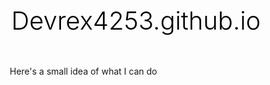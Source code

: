 # Devrex4253.github.io
Here's a small idea of what I can do
<!DOCTYPE html>
<html lang="en">
<head>
    <meta charset="UTF-8">
    <meta name="viewport" content="width=device-width, initial-scale=1.0">
    <title>Marno Geduld - Graphic Designer</title>
    <style>
        * {
            margin: 0;
            padding: 0;
            box-sizing: border-box;
        }
        
        body {
            font-family: -apple-system, BlinkMacSystemFont, 'Segoe UI', Roboto, Oxygen, Ubuntu, Cantarell, sans-serif;
            line-height: 1.6;
            color: #333;
            background-color: #fafafa;
        }
        
        .container {
            max-width: 800px;
            margin: 0 auto;
            padding: 0 20px;
        }
        
        header {
            background-color: #000;
            color: #fff;
            padding: 2rem 0;
            text-align: center;
        }
        
        nav {
            margin-top: 1rem;
        }
        
        nav a {
            color: #fff;
            text-decoration: none;
            margin: 0 1rem;
            font-size: 0.9rem;
            text-transform: uppercase;
            letter-spacing: 1px;
        }
        
        nav a:hover {
            color: #8fbc8f;
        }
        
        .hero {
            padding: 4rem 0;
            text-align: center;
            background-color: #fff;
        }
        
        h1 {
            font-size: 2.5rem;
            margin-bottom: 1rem;
            color: #000;
            font-weight: 300;
        }
        
        .tagline {
            font-size: 1.2rem;
            color: #666;
            margin-bottom: 2rem;
        }
        
        .about {
            padding: 3rem 0;
            background-color: #f5f5f5;
        }
        
        .about h2 {
            color: #000;
            margin-bottom: 1rem;
            font-size: 1.8rem;
            font-weight: 300;
        }
        
        .about p {
            color: #555;
            margin-bottom: 1rem;
        }
        
        .contact {
            padding: 3rem 0;
            background-color: #fff;
            text-align: center;
        }
        
        .contact h2 {
            color: #000;
            margin-bottom: 1rem;
            font-size: 1.8rem;
            font-weight: 300;
        }
        
        .contact-info {
            color: #666;
            margin-bottom: 0.5rem;
        }
        
        .btn {
            display: inline-block;
            padding: 12px 24px;
            background-color: #8fbc8f;
            color: #fff;
            text-decoration: none;
            border-radius: 4px;
            margin-top: 1rem;
            transition: background-color 0.3s;
        }
        
        .btn:hover {
            background-color: #7aa87a;
        }
        
        footer {
            background-color: #000;
            color: #fff;
            text-align: center;
            padding: 2rem 0;
            font-size: 0.9rem;
        }
        
        @media (max-width: 600px) {
            h1 {
                font-size: 2rem;
            }
            
            nav a {
                display: block;
                margin: 0.5rem 0;
            }
        }
    </style>
</head>
<body>
    <header>
        <div class="container">
            <h1>Marno Geduld</h1>
            <p>Graphic Designer</p>
            <nav>
                <a href="index.html">Home</a>
                <a href="projects.html">Projects</a>
            </nav>
        </div>
    </header>

    <section class="hero">
        <div class="container">
            <h1>Creative Visual Solutions</h1>
            <p class="tagline">Minimal design with maximum impact</p>
        </div>
    </section>

    <section class="about">
        <div class="container">
            <h2>About Me</h2>
            <p>I'm a passionate graphic designer specializing in clean, minimal design that communicates effectively. With 5+ years of experience, I focus on creating visual identities that are both beautiful and functional.</p>
            <p>My approach combines strategic thinking with creative execution, ensuring every design serves its intended purpose while maintaining aesthetic excellence.</p>
            <p>Specialties: Brand Identity, Print Design, Digital Graphics, Typography</p>
        </div>
    </section>

    <section class="contact">
        <div class="container">
            <h2>Let's Work Together</h2>
            <p class="contact-info">Email: m.dev.geduld38@gmail.com</p>
            <p class="contact-info">Phone: 065 908 5378</p>
            <p class="contact-info">Location: Cape Town, South Africa</p>
            <a href="mailto:m.dev.geduld38@gmail.com" class="btn">Get In Touch</a>
        </div>
    </section>

    <footer>
        <div class="container">
            <p>&copy; 2025 Marno Geduld. All rights reserved.</p>
        </div>
    </footer>
</body>
</html>
<!DOCTYPE html>
<html lang="en">
<head>
    <meta charset="UTF-8">
    <meta name="viewport" content="width=device-width, initial-scale=1.0">
    <title>Projects - Marno Geduld</title>
    <style>
        * {
            margin: 0;
            padding: 0;
            box-sizing: border-box;
        }
        
        body {
            font-family: -apple-system, BlinkMacSystemFont, 'Segoe UI', Roboto, Oxygen, Ubuntu, Cantarell, sans-serif;
            line-height: 1.6;
            color: #333;
            background-color: #fafafa;
        }
        
        .container {
            max-width: 1000px;
            margin: 0 auto;
            padding: 0 20px;
        }
        
        header {
            background-color: #000;
            color: #fff;
            padding: 2rem 0;
            text-align: center;
        }
        
        nav {
            margin-top: 1rem;
        }
        
        nav a {
            color: #fff;
            text-decoration: none;
            margin: 0 1rem;
            font-size: 0.9rem;
            text-transform: uppercase;
            letter-spacing: 1px;
        }
        
        nav a:hover {
            color: #8fbc8f;
        }
        
        .projects {
            padding: 4rem 0;
            background-color: #fff;
        }
        
        h1 {
            text-align: center;
            font-size: 2.5rem;
            margin-bottom: 3rem;
            color: #000;
            font-weight: 300;
        }
        
        .project-grid {
            display: grid;
            grid-template-columns: repeat(auto-fit, minmax(300px, 1fr));
            gap: 2rem;
            margin-bottom: 3rem;
        }
        
        .project-card {
            background-color: #f9f9f9;
            border: 1px solid #e0e0e0;
            border-radius: 8px;
            overflow: hidden;
            transition: transform 0.3s, box-shadow 0.3s;
        }
        
        .project-card:hover {
            transform: translateY(-5px);
            box-shadow: 0 10px 30px rgba(0,0,0,0.1);
        }
        
        .project-image {
            width: 100%;
            height: 200px;
            background-color: #ddd;
            display: flex;
            align-items: center;
            justify-content: center;
            color: #999;
            font-size: 0.9rem;
        }
        
        .project-info {
            padding: 1.5rem;
        }
        
        .project-title {
            font-size: 1.3rem;
            margin-bottom: 0.5rem;
            color: #000;
        }
        
        .project-description {
            color: #666;
            margin-bottom: 1rem;
        }
        
        .project-tags {
            display: flex;
            flex-wrap: wrap;
            gap: 0.5rem;
        }
        
        .tag {
            background-color: #8fbc8f;
            color: #fff;
            padding: 4px 8px;
            border-radius: 4px;
            font-size: 0.8rem;
        }
        
        .add-project {
            text-align: center;
            padding: 2rem;
            background-color: #f5f5f5;
            border-radius: 8px;
            margin-top: 2rem;
        }
        
        .add-project h3 {
            color: #666;
            margin-bottom: 1rem;
        }
        
        .edit-note {
            background-color: #8fbc8f;
            color: #fff;
            padding: 1rem;
            border-radius: 4px;
            margin-bottom: 2rem;
            text-align: center;
        }
        
        footer {
            background-color: #000;
            color: #fff;
            text-align: center;
            padding: 2rem 0;
            font-size: 0.9rem;
        }
        
        @media (max-width: 600px) {
            h1 {
                font-size: 2rem;
            }
            
            nav a {
                display: block;
                margin: 0.5rem 0;
            }
        }
    </style>
</head>
<body>
    <header>
        <div class="container">
            <h1>Marno Geduld</h1>
            <p>Graphic Designer</p>
            <nav>
                <a href="index.html">Home</a>
                <a href="projects.html">Projects</a>
            </nav>
        </div>
    </header>

    <section class="projects">
        <div class="container">
            <div class="edit-note">
                <strong>Admin Note:</strong> To add/edit projects, modify this HTML file directly in your GitHub repository.
            </div>
            
            <h1>Selected Projects</h1>
            
            <div class="project-grid">
                <!-- Project 1 -->
                <div class="project-card">
                    <div class="project-image">
                        [Project Image 1]
                    </div>
                    <div class="project-info">
                        <h3 class="project-title">Brand Identity Design</h3>
                        <p class="project-description">Complete brand identity package including logo design, color palette, and brand guidelines for a sustainable fashion startup.</p>
                        <div class="project-tags">
                            <span class="tag">Branding</span>
                            <span class="tag">Logo</span>
                            <span class="tag">Guidelines</span>
                        </div>
                    </div>
                </div>

                <!-- Project 2 -->
                <div class="project-card">
                    <div class="project-image">
                        [Project Image 2]
                    </div>
                    <div class="project-info">
                        <h3 class="project-title">Editorial Layout</h3>
                        <p class="project-description">Magazine spread design featuring clean typography and strategic use of white space for enhanced readability.</p>
                        <div class="project-tags">
                            <span class="tag">Print</span>
                            <span class="tag">Typography</span>
                            <span class="tag">Layout</span>
                        </div>
                    </div>
                </div>

                <!-- Project 3 -->
                <div class="project-card">
                    <div class="project-image">
                        [Project Image 3]
                    </div>
                    <div class="project-info">
                        <h3 class="project-title">Digital Campaign</h3>
                        <p class="project-description">Social media graphics and digital advertisements for a product launch campaign, maintaining consistent visual language.</p>
                        <div class="project-tags">
                            <span class="tag">Digital</span>
                            <span class="tag">Social Media</span>
                            <span class="tag">Campaign</span>
                        </div>
                    </div>
                </div>

                <!-- Project 4 -->
                <div class="project-card">
                    <div class="project-image">
                        [Project Image 4]
                    </div>
                    <div class="project-info">
                        <h3 class="project-title">Packaging Design</h3>
                        <p class="project-description">Minimal packaging design for organic skincare products, emphasizing sustainability and premium quality.</p>
                        <div class="project-tags">
                            <span class="tag">Packaging</span>
                            <span class="tag">Sustainable</span>
                            <span class="tag">Product</span>
                        </div>
                    </div>
                </div>
            </div>

            <div class="add-project">
                <h3>Add New Project</h3>
                <p>To add a new project, copy one of the project cards above and modify the details. Replace [Project Image X] with your actual image or placeholder text.</p>
            </div>
        </div>
    </section>

    <footer>
        <div class="container">
            <p>&copy; 2025 Your Name. All rights reserved.</p>
        </div>
    </footer>
</body>
</html>
